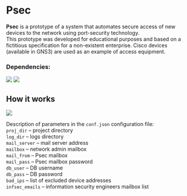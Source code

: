 # Psec 
**Psec** is a prototype of a system that automates secure access of new devices to the network using port-security technology.  
This prototype was developed for educational purposes and based on a fictitious specification for a non-existent enterprise. Cisco devices (available in GNS3) are used as an example of access equipment.  

### Dependencies:
![](https://img.shields.io/badge/python-3.7.14-blue) ![](https://img.shields.io/badge/netmiko-3.3.3-blue)

## How it works
![](psec.svg)

Description of parameters in the `conf.json` configuration file:  
`proj_dir` – project directory  
`log_dir` – logs directory  
`mail_server` – mail server address  
`mailbox` – network admin mailbox  
`mail_from` – Psec mailbox  
`mail_pass` – Psec mailbox password  
`db_user` – DB username   
`db_pass` – DB password  
`bad_ips` – list of excluded device addresses  
`infsec_emails` – information security engineers mailbox list
